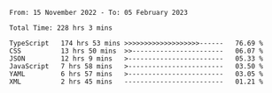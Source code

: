 <!-- <div align="center">
  
  ![](https://raw.githubusercontent.com/iaizawa0623/github-stats/master/generated/overview.svg#gh-dark-mode-only)
  ![](https://raw.githubusercontent.com/iaizawa0623/github-stats/master/generated/overview.svg#gh-light-mode-only)
  ![](https://raw.githubusercontent.com/iaizawa0623/github-stats/master/generated/languages.svg#gh-dark-mode-only)
  ![](https://raw.githubusercontent.com/iaizawa0623/github-stats/master/generated/languages.svg#gh-light-mode-only)

</div> -->


<!--
<a href="https://github.com/anuraghazra/github-readme-stats">
  <img src="https://github-readme-stats.vercel.app/api?username=iaizawa0623&show_icons=true&count_private=true&theme=dracula&line_height=40" />
  <img src="https://github-readme-stats.vercel.app/api/top-langs/?username=iaizawa0623&count_private=true&theme=dracula" />
</a>

***
-->

<!--START_SECTION:waka-->

```text
From: 15 November 2022 - To: 05 February 2023

Total Time: 228 hrs 3 mins

TypeScript   174 hrs 53 mins >>>>>>>>>>>>>>>>>>>------   76.69 %
CSS          13 hrs 50 mins  >>-----------------------   06.07 %
JSON         12 hrs 9 mins   >------------------------   05.33 %
JavaScript   7 hrs 58 mins   >------------------------   03.50 %
YAML         6 hrs 57 mins   >------------------------   03.05 %
XML          2 hrs 45 mins   -------------------------   01.21 %
```

<!--END_SECTION:waka-->
